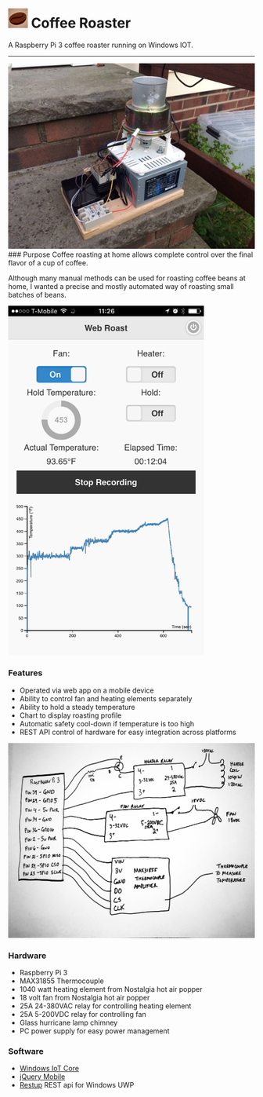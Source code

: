 
# <img src="https://github.com/bertwagner/Coffee-Roaster/blob/master/WebRoasterAPI/Web/Content/Images/apple-icon-114x114.png?raw=true" width="40" title="Coffee Roaster"> Coffee Roaster 
A Raspberry Pi 3 coffee roaster running on Windows IOT.

---
<img src="https://github.com/bertwagner/Coffee-Roaster/blob/master/WebRoasterAPI/Web/Content/Images/CoffeeRoaster.jpg?raw=true" width="600" title="Coffee Roaster">
### Purpose
Coffee roasting at home allows complete control over the final flavor of a cup of coffee.  

Although many manual methods can be used for roasting coffee beans at home, I wanted a precise and mostly automated way of roasting small batches of beans.

<img src="https://github.com/bertwagner/Coffee-Roaster/blob/master/WebRoasterAPI/Web/Content/Images/WebApp.png?raw=true" width="400" title="Coffee Roaster">

### Features
 * Operated via web app on a mobile device
 * Ability to control fan and heating elements separately 
 * Ability to hold a steady temperature
 * Chart to display roasting profile
 * Automatic safety cool-down if temperature is too high
 * REST API control of hardware for easy integration across platforms

<img src="https://github.com/bertwagner/Coffee-Roaster/blob/master/WebRoasterAPI/Web/Content/Images/Schematic.jpg?raw=true" width="600" title="Coffee Roaster">

### Hardware
 * Raspberry Pi 3
 * MAX31855 Thermocouple
 * 1040 watt heating element from Nostalgia hot air popper
 * 18 volt fan from Nostalgia hot air popper
 * 25A 24-380VAC relay for controlling heating element
 * 25A 5-200VDC relay for controlling fan
 * Glass hurricane lamp chimney
 * PC power supply for easy power management

### Software
 * [Windows IoT Core](https://developer.microsoft.com/en-us/windows/iot)
 * [jQuery Mobile](http://jquerymobile.com/)
 * [Restup](https://github.com/tomkuijsten/restup) REST api for Windows UWP

